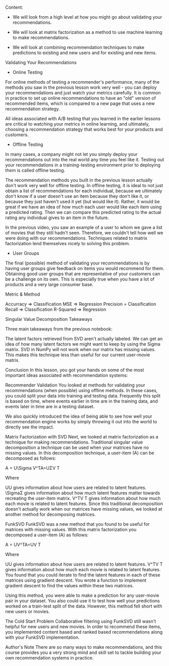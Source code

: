 Content:

- We will look from a high level at how you might go about validating your recommendations.

- We will look at matrix factorization as a method to use machine learning to make recommendations.

- We will look at combining recommendation techniques to make predictions to existing and new users and for existing and new items.

Validating Your Recommendations

- Online Testing

For online methods of testing a recommender's performance, many of the methods you saw in the previous lesson work very well - you can deploy your recommendations and just watch your metrics carefully. It is common in practice to set up online recommendations to have an "old" version of recommended items, which is compared to a new page that uses a new recommendation strategy.

All ideas associated with A/B testing that you learned in the earlier lessons are critical to watching your metrics in online learning, and ultimately, choosing a recommendation strategy that works best for your products and customers.

- Offline Testing

In many cases, a company might not let you simply deploy your recommendations out into the real world any time you feel like it. Testing out your recommendations in a training-testing environment prior to deploying them is called offline testing.

The recommendation methods you built in the previous lesson actually don't work very well for offline testing. In offline testing, it is ideal to not just obtain a list of recommendations for each individual, because we ultimately don't know if a user doesn't use an item because they don't like it, or because they just haven't used it yet (but would like it). Rather, it would be great if we have an idea of how much each user would like each item using a predicted rating. Then we can compare this predicted rating to the actual rating any individual gives to an item in the future.

In the previous video, you saw an example of a user to whom we gave a list of movies that they still hadn't seen. Therefore, we couldn't tell how well we were doing with our recommendations. Techniques related to matrix factorization lend themselves nicely to solving this problem.

- User Groups

The final (possible) method of validating your recommendations is by having user groups give feedback on items you would recommend for them. Obtaining good user groups that are representative of your customers can be a challenge on its own. This is especially true when you have a lot of products and a very large consumer base.

Metric & Method

Accurracy => Classification
MSE => Regression
Precision = Classification
Recall => Classification
R-Squared => Regression

Singular Value Decomposition Takeaways

Three main takeaways from the previous notebook:

The latent factors retrieved from SVD aren't actually labeled.
We can get an idea of how many latent factors we might want to keep by using the Sigma matrix.
SVD in NumPy will not work when our matrix has missing values. This makes this technique less than useful for our current user-movie matrix.

Conclusion
In this lesson, you got your hands on some of the most important ideas associated with recommendation systems:

Recommender Validation
You looked at methods for validating your recommendations (when possible) using offline methods. In these cases, you could split your data into training and testing data. Frequently this split is based on time, where events earlier in time are in the training data, and events later in time are in a testing dataset.

We also quickly introduced the idea of being able to see how well your recommendation engine works by simply throwing it out into the world to directly see the impact.

Matrix Factorization with SVD
Next, we looked at matrix factorization as a technique for making recommendations. Traditional singular value decomposition a technique can be used when your matrices have no missing values. In this decomposition technique, a user-item (A) can be decomposed as follows:

A = U\Sigma V^TA=UΣV 
T
 

Where

UU gives information about how users are related to latent features.
\SigmaΣ gives information about how much latent features matter towards recreating the user-item matrix.
V^TV 
T
  gives information about how much each movie is related to latent features.
Since this traditional decomposition doesn't actually work when our matrices have missing values, we looked at another method for decomposing matrices.

FunkSVD
FunkSVD was a new method that you found to be useful for matrices with missing values. With this matrix factorization you decomposed a user-item (A) as follows:

A = UV^TA=UV 
T
 

Where

UU gives information about how users are related to latent features.
V^TV 
T
  gives information about how much each movie is related to latent features.
You found that you could iterate to find the latent features in each of these matrices using gradient descent. You wrote a function to implement gradient descent to find the values within these two matrices.

Using this method, you were able to make a prediction for any user-movie pair in your dataset. You also could use it to test how well your predictions worked on a train-test split of the data. However, this method fell short with new users or movies.

The Cold Start Problem
Collaborative filtering using FunkSVD still wasn't helpful for new users and new movies. In order to recommend these items, you implemented content based and ranked based recommendations along with your FunkSVD implementation.

Author's Note
There are so many ways to make recommendations, and this course provides you a very strong mind and skill set to tackle building your own recommendation systems in practice.
